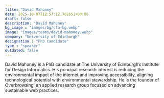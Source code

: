```yaml
---
title: "David Mahoney"
date: 2025-10-07T12:57:12.702651+00:00
draft: false
description: "David Mahoney"
bg_image : "images/bg/cta-bg.webp"
image: "images/teams/david-mahoney.webp"
company: "University of Edinburgh"
designation : "PhD Candidate"
type : "speaker"
outdated: false
---
```


David Mahoney is a PhD candidate at The University of Edinburgh’s Institute for Design Informatics. His principal research interest is reducing the environmental impact of the internet and improving accessibility, aligning technological potential with environmental stewardship. He is the founder of Overbrowsing, an applied research group focused on advancing sustainable web practices.